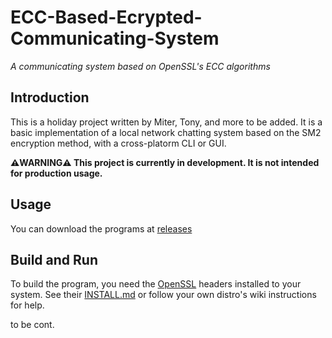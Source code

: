 # ECC-Based-Ecrypted-Communicating-System
*A communicating system based on OpenSSL's ECC algorithms*
## Introduction
This is a holiday project written by Miter, Tony, and more to be added. It is a basic implementation of a local network chatting system based on the SM2 encryption method, with a cross-platorm CLI or GUI.

**⚠️WARNING⚠️ This project is currently in development. It is not intended for production usage.**
## Usage
You can download the programs at [releases](https://github.com/139167/ECC-Based-Ecrypted-Communicating-System/releases)
## Build and Run
To build the program, you need the [OpenSSL](https://github.com/openssl/openssl) headers installed to your system. See their [INSTALL.md](https://github.com/openssl/openssl/blob/master/INSTALL.md) or follow your own distro's wiki instructions for help.

to be cont.